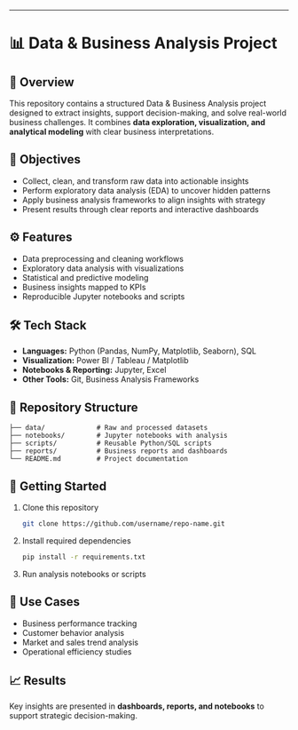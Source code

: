 
---

# 📊 Data & Business Analysis Project

## 🔎 Overview

This repository contains a structured Data & Business Analysis project designed to extract insights, support decision-making, and solve real-world business challenges. It combines **data exploration, visualization, and analytical modeling** with clear business interpretations.

## 🎯 Objectives

* Collect, clean, and transform raw data into actionable insights
* Perform exploratory data analysis (EDA) to uncover hidden patterns
* Apply business analysis frameworks to align insights with strategy
* Present results through clear reports and interactive dashboards

## ⚙️ Features

* Data preprocessing and cleaning workflows
* Exploratory data analysis with visualizations
* Statistical and predictive modeling
* Business insights mapped to KPIs
* Reproducible Jupyter notebooks and scripts

## 🛠️ Tech Stack

* **Languages:** Python (Pandas, NumPy, Matplotlib, Seaborn), SQL
* **Visualization:** Power BI / Tableau / Matplotlib
* **Notebooks & Reporting:** Jupyter, Excel
* **Other Tools:** Git, Business Analysis Frameworks

## 📂 Repository Structure

```
├── data/             # Raw and processed datasets
├── notebooks/        # Jupyter notebooks with analysis
├── scripts/          # Reusable Python/SQL scripts
├── reports/          # Business reports and dashboards
└── README.md         # Project documentation
```

## 🚀 Getting Started

1. Clone this repository

   ```bash
   git clone https://github.com/username/repo-name.git
   ```
2. Install required dependencies

   ```bash
   pip install -r requirements.txt
   ```
3. Run analysis notebooks or scripts

## 📌 Use Cases

* Business performance tracking
* Customer behavior analysis
* Market and sales trend analysis
* Operational efficiency studies

## 📈 Results

Key insights are presented in **dashboards, reports, and notebooks** to support strategic decision-making.
